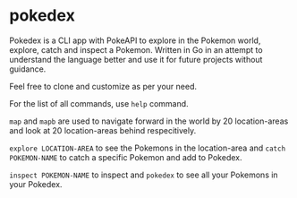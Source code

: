 # pokedex
Pokedex is a CLI app with PokeAPI to explore in the Pokemon world, explore, catch and inspect a Pokemon.
Written in Go in an attempt to understand the language better and use it for future projects without guidance.

Feel free to clone and customize as per your need.

For the list of all commands, use `help` command.

`map` and `mapb` are used to navigate forward in the world by 20 location-areas and look at 20 location-areas behind respecitively.

`explore LOCATION-AREA` to see the Pokemons in the location-area and `catch POKEMON-NAME` to catch a specific Pokemon and add to Pokedex.

`inspect POKEMON-NAME` to inspect and `pokedex` to see all your Pokemons in your Pokedex.
